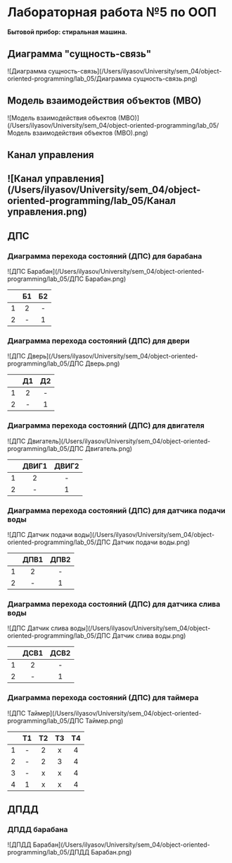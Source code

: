 # Лабораторная работа №5 по ООП

**Бытовой прибор: стиральная машина.**

## Диаграмма "сущность-связь"

![Диаграмма сущность-связь](/Users/ilyasov/University/sem_04/object-oriented-programming/lab_05/Диаграмма сущность-связь.png)



## Модель взаимодействия объектов (МВО)

![Модель взаимодействия объектов (МВО)](/Users/ilyasov/University/sem_04/object-oriented-programming/lab_05/Модель взаимодействия объектов (МВО).png)

## Канал управления

## ![Канал управления](/Users/ilyasov/University/sem_04/object-oriented-programming/lab_05/Канал управления.png)



## ДПС

### Диаграмма перехода состояний (ДПС) для барабана

![ДПС Барабан](/Users/ilyasov/University/sem_04/object-oriented-programming/lab_05/ДПС Барабан.png)



|      |  Б1  |  Б2  |
| :--: | :--: | :--: |
|  1   |  2   |  -   |
|  2   |  -   |  1   |



### Диаграмма перехода состояний (ДПС) для двери

![ДПС Дверь](/Users/ilyasov/University/sem_04/object-oriented-programming/lab_05/ДПС Дверь.png)



|      |  Д1  |  Д2  |
| :--: | :--: | :--: |
|  1   |  2   |  -   |
|  2   |  -   |  1   |



### Диаграмма перехода состояний (ДПС) для двигателя

![ДПС Двигатель](/Users/ilyasov/University/sem_04/object-oriented-programming/lab_05/ДПС Двигатель.png)

|      | ДВИГ1 | ДВИГ2 |
| :--: | :---: | :---: |
|  1   |   2   |   -   |
|  2   |   -   |   1   |



### Диаграмма перехода состояний (ДПС) для датчика подачи воды

![ДПС Датчик подачи воды](/Users/ilyasov/University/sem_04/object-oriented-programming/lab_05/ДПС Датчик подачи воды.png)

|      | ДПВ1 | ДПВ2 |
| :--: | :--: | :--: |
|  1   |  2   |  -   |
|  2   |  -   |  1   |



### Диаграмма перехода состояний (ДПС) для датчика слива воды

![ДПС Датчик слива воды](/Users/ilyasov/University/sem_04/object-oriented-programming/lab_05/ДПС Датчик слива воды.png)

|      | ДСВ1 | ДСВ2 |
| :--: | :--: | :--: |
|  1   |  2   |  -   |
|  2   |  -   |  1   |



### Диаграмма перехода состояний (ДПС) для таймера

![ДПС Таймер](/Users/ilyasov/University/sem_04/object-oriented-programming/lab_05/ДПС Таймер.png)

|      |  Т1  |  Т2  |  Т3  |  Т4  |
| :--: | :--: | :--: | :--: | :--: |
|  1   |  -   |  2   |  x   |  4   |
|  2   |  -   |  2   |  3   |  4   |
|  3   |  -   |  x   |  x   |  4   |
|  4   |  1   |  x   |  x   |  4   |



## ДПДД

### ДПДД барабана

![ДПДД Барабан](/Users/ilyasov/University/sem_04/object-oriented-programming/lab_05/ДПДД Барабан.png)